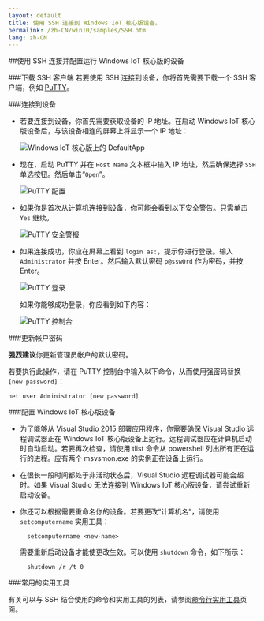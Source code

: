 ```yaml
---
layout: default
title: 使用 SSH 连接到 Windows IoT 核心版设备。
permalink: /zh-CN/win10/samples/SSH.htm
lang: zh-CN
---
```


##使用 SSH 连接并配置运行 Windows IoT 核心版的设备

###下载 SSH 客户端
若要使用 SSH 连接到设备，你将首先需要下载一个 SSH 客户端，例如 [PuTTY](http://the.earth.li/~sgtatham/putty/latest/x86/putty.exe)。

###连接到设备
* 若要连接到设备，你首先需要获取设备的 IP 地址。在启动 Windows IoT 核心版设备后，与该设备相连的屏幕上将显示一个 IP 地址：

    ![Windows IoT 核心版上的 DefaultApp]({{site.baseurl}}/images/DefaultApp.png)

* 现在，启动 PuTTY 并在 `Host Name` 文本框中输入 IP 地址，然后确保选择 `SSH` 单选按钮。然后单击“`Open`”。

    ![PuTTY 配置]({{site.baseurl}}/images/ssh/putty_config.png)

* 如果你是首次从计算机连接到设备，你可能会看到以下安全警告。只需单击 `Yes` 继续。

    ![PuTTY 安全警报]({{site.baseurl}}/images/ssh/putty_security_prompt.png)

* 如果连接成功，你应在屏幕上看到 `login as:`，提示你进行登录。输入 `Administrator` 并按 Enter。然后输入默认密码 `p@ssw0rd` 作为密码，并按 Enter。

    ![PuTTY 登录]({{site.baseurl}}/images/ssh/putty_login.png)

    如果你能够成功登录，你应看到如下内容：

    ![PuTTY 控制台]({{site.baseurl}}/images/ssh/putty_console.png)

###更新帐户密码

**强烈建议**你更新管理员帐户的默认密码。

若要执行此操作，请在 PuTTY 控制台中输入以下命令，从而使用强密码替换 `[new password]`：
    
    net user Administrator [new password]
    
###配置 Windows IoT 核心版设备
* 为了能够从 Visual Studio 2015 部署应用程序，你需要确保 Visual Studio 远程调试器正在 Windows IoT 核心版设备上运行。远程调试器应在计算机启动时自动启动。若要再次检查，请使用 tlist 命令从 powershell 列出所有正在运行的进程。应有两个 msvsmon.exe 的实例正在设备上运行。

* 在很长一段时间都处于非活动状态后，Visual Studio 远程调试器可能会超时。如果 Visual Studio 无法连接到 Windows IoT 核心版设备，请尝试重新启动设备。

* 你还可以根据需要重命名你的设备。若要更改“计算机名”，请使用 `setcomputername` 实用工具：

        setcomputername <new-name>

    需要重新启动设备才能使更改生效。可以使用 `shutdown` 命令，如下所示：

        shutdown /r /t 0
        
###常用的实用工具

有关可以与 SSH 结合使用的命令和实用工具的列表，请参阅[命令行实用工具]({{site.baseurl}}/{{page.lang}}/win10/tools/CommandLineUtils.htm)页面。
